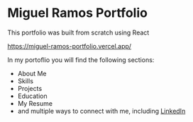 # Miguel Ramos Portfolio

This portfolio was built from scratch using React

https://miguel-ramos-portfolio.vercel.app/

In my portoflio you will find the following sections:
* About Me
* Skills
* Projects
* Education
* My Resume
* and multiple ways to connect with me, including [LinkedIn](https://www.linkedin.com/in/miguel-ramos-developer/)
